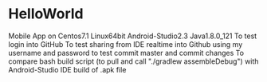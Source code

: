 # HelloWorld
Mobile App on Centos7.1 Linux64bit Android-Studio2.3 Java1.8.0_121
To test login into GitHub
To test sharing from IDE realtime into Github using my username and password
to test commit master and commit changes
To compare bash build script (to pull and call "./gradlew assembleDebug") with Android-Studio IDE build of .apk file
